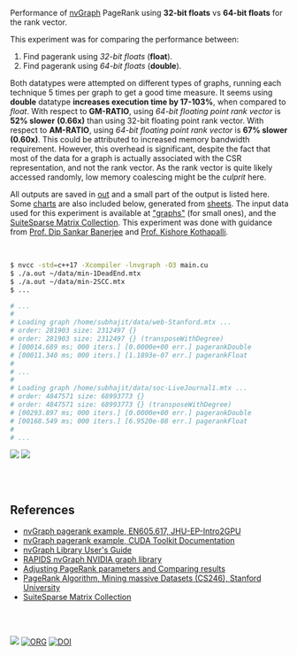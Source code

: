 Performance of [nvGraph] PageRank using **32-bit floats** vs **64-bit floats**
for the rank vector.

This experiment was for comparing the performance between:
1. Find pagerank using *32-bit floats* (**float**).
2. Find pagerank using *64-bit floats* (**double**).

Both datatypes were attempted on different types of graphs, running each
technique 5 times per graph to get a good time measure. It seems using
**double** datatype **increases execution time by 17-103%**, when compared to
*float*. With respect to **GM-RATIO**, using *64-bit floating point rank vector*
is **52% slower** **(0.66x)** than using 32-bit floating point rank vector. With
respect to **AM-RATIO**, using *64-bit floating point rank vector* is **67%
slower (0.60x)**. This could be attributed to increased memory bandwidth
requirement. However, this overhead is significant, despite the fact that most
of the data for a graph is actually associated with the CSR representation, and
not the rank vector. As the rank vector is quite likely accessed randomly, low
memory coalescing might be the *culprit* here.

All outputs are saved in [out](out/) and a small part of the output is listed
here. Some [charts] are also included below, generated from [sheets]. The input
data used for this experiment is available at ["graphs"] (for small ones), and
the [SuiteSparse Matrix Collection]. This experiment was done with guidance
from [Prof. Dip Sankar Banerjee] and [Prof. Kishore Kothapalli].

<br>

```bash
$ nvcc -std=c++17 -Xcompiler -lnvgraph -O3 main.cu
$ ./a.out ~/data/min-1DeadEnd.mtx
$ ./a.out ~/data/min-2SCC.mtx
$ ...

# ...
#
# Loading graph /home/subhajit/data/web-Stanford.mtx ...
# order: 281903 size: 2312497 {}
# order: 281903 size: 2312497 {} (transposeWithDegree)
# [00014.689 ms; 000 iters.] [0.0000e+00 err.] pagerankDouble
# [00011.340 ms; 000 iters.] [1.1893e-07 err.] pagerankFloat
#
# ...
#
# Loading graph /home/subhajit/data/soc-LiveJournal1.mtx ...
# order: 4847571 size: 68993773 {}
# order: 4847571 size: 68993773 {} (transposeWithDegree)
# [00293.897 ms; 000 iters.] [0.0000e+00 err.] pagerankDouble
# [00168.549 ms; 000 iters.] [6.9520e-08 err.] pagerankFloat
#
# ...
```

[![](https://i.imgur.com/rYpzAlM.png)][sheetp]
[![](https://i.imgur.com/q9kgf0Z.png)][sheetp]

<br>
<br>


## References

- [nvGraph pagerank example, EN605.617, JHU-EP-Intro2GPU](https://github.com/JHU-EP-Intro2GPU/EN605.617/blob/master/module9/nvgraph_examples/nvgraph_Pagerank.cpp)
- [nvGraph pagerank example, CUDA Toolkit Documentation](https://docs.nvidia.com/cuda/archive/10.0/nvgraph/index.html#nvgraph-pagerank-example)
- [nvGraph Library User's Guide](https://docs.nvidia.com/cuda/archive/10.1/pdf/nvGRAPH_Library.pdf)
- [RAPIDS nvGraph NVIDIA graph library][nvGraph]
- [Adjusting PageRank parameters and Comparing results](https://arxiv.org/abs/2108.02997)
- [PageRank Algorithm, Mining massive Datasets (CS246), Stanford University](https://www.youtube.com/watch?v=ke9g8hB0MEo)
- [SuiteSparse Matrix Collection]

<br>
<br>

[![](https://i.imgur.com/wmbbEzJ.jpg)](https://www.youtube.com/watch?v=rKv_l1RnSqs)
[![ORG](https://img.shields.io/badge/org-puzzlef-green?logo=Org)](https://puzzlef.github.io)
[![DOI](https://zenodo.org/badge/433848242.svg)](https://zenodo.org/badge/latestdoi/433848242)

[Prof. Dip Sankar Banerjee]: https://sites.google.com/site/dipsankarban/
[Prof. Kishore Kothapalli]: https://www.iiit.ac.in/people/faculty/kkishore/
[SuiteSparse Matrix Collection]: https://sparse.tamu.edu
[nvGraph]: https://github.com/rapidsai/nvgraph
["graphs"]: https://github.com/puzzlef/graphs
[charts]: https://photos.app.goo.gl/eA471JBX91eGxvuy7
[sheets]: https://docs.google.com/spreadsheets/d/1GKfPQQzqbchRDfxa_6Ajqskgz_JmjOUnYTpf9AJP6bg/edit?usp=sharing
[sheetp]: https://docs.google.com/spreadsheets/d/e/2PACX-1vQykW749moJ_5S-6Sb_Us7uxuMVfQDD8KfQR8F4j0OOoA073f9tH4bd4rrWKcUnsg_UxCrblwlIM_d2/pubhtml
